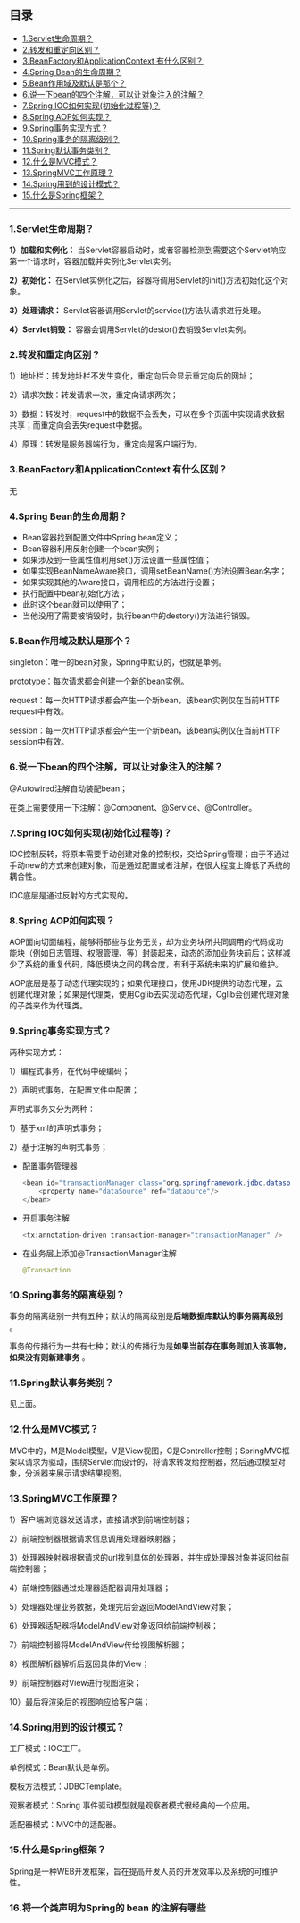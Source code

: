 ## 目录

- [1.Servlet生命周期？](#1Servlet生命周期)
- [2.转发和重定向区别？](#2转发和重定向区别)
- [3.BeanFactory和ApplicationContext 有什么区别？](#3BeanFactory和ApplicationContext-有什么区别)
- [4.Spring Bean的生命周期？](#4Spring-Bean的生命周期)
- [5.Bean作用域及默认是那个？](#5Bean作用域及默认是那个)
- [6.说一下bean的四个注解，可以让对象注入的注解？](#6说一下bean的四个注解-可以让对象注入的注解)
- [7.Spring IOC如何实现(初始化过程等)？](#7Spring-IOC如何实现初始化过程等)
- [8.Spring AOP如何实现？](#8Spring-AOP如何实现)
- [9.Spring事务实现方式？](#9Spring事务实现方式)
- [10.Spring事务的隔离级别？](#10Spring事务的隔离级别)
- [11.Spring默认事务类别？](#11Spring默认事务类别)
- [12.什么是MVC模式？](#12什么是MVC模式)
- [13.SpringMVC工作原理？](#13SpringMVC工作原理)
- [14.Spring用到的设计模式？](#14Spring用到的设计模式)
- [15.什么是Spring框架？](#15什么是Spring框架)
---

### 1.Servlet生命周期？

**1）加载和实例化：** 当Servlet容器启动时，或者容器检测到需要这个Servlet响应第一个请求时，容器加载并实例化Servlet实例。

**2）初始化：** 在Servlet实例化之后，容器将调用Servlet的init()方法初始化这个对象。

**3）处理请求：** Servlet容器调用Servlet的service()方法队请求进行处理。

**4）Servlet销毁：** 容器会调用Servlet的destor()去销毁Servlet实例。

### 2.转发和重定向区别？

1）地址栏：转发地址栏不发生变化，重定向后会显示重定向后的网址；

2）请求次数：转发请求一次，重定向请求两次；

3）数据：转发时，request中的数据不会丢失，可以在多个页面中实现请求数据共享；而重定向会丢失request中数据。

4）原理：转发是服务器端行为，重定向是客户端行为。

### 3.BeanFactory和ApplicationContext 有什么区别？

无

### 4.Spring Bean的生命周期？

- Bean容器找到配置文件中Spring bean定义；
- Bean容器利用反射创建一个bean实例；
- 如果涉及到一些属性值利用set()方法设置一些属性值；
- 如果实现BeanNameAware接口，调用setBeanName()方法设置Bean名字；
- 如果实现其他的Aware接口，调用相应的方法进行设置；
- 执行配置中bean初始化方法；
- 此时这个bean就可以使用了；
- 当他没用了需要被销毁时，执行bean中的destory()方法进行销毁。

### 5.Bean作用域及默认是那个？

singleton：唯一的bean对象，Spring中默认的，也就是单例。

prototype：每次请求都会创建一个新的bean实例。

request：每一次HTTP请求都会产生一个新bean，该bean实例仅在当前HTTP request中有效。

session：每一次HTTP请求都会产生一个新bean，该bean实例仅在当前HTTP session中有效。

### 6.说一下bean的四个注解，可以让对象注入的注解？

@Autowired注解自动装配bean；

在类上需要使用一下注解：@Component、@Service、@Controller。

### 7.Spring IOC如何实现(初始化过程等)？

IOC控制反转，将原本需要手动创建对象的控制权，交给Spring管理；由于不通过手动new的方式来创建对象，而是通过配置或者注解，在很大程度上降低了系统的耦合性。

IOC底层是通过反射的方式实现的。

### 8.Spring AOP如何实现？

AOP面向切面编程，能够将那些与业务无关，却为业务块所共同调用的代码或功能块（例如日志管理、权限管理、等）封装起来，动态的添加业务块前后；这样减少了系统的重复代码，降低模块之间的耦合度，有利于系统未来的扩展和维护。

AOP底层是基于动态代理实现的；如果代理接口，使用JDK提供的动态代理，去创建代理对象；如果是代理类，使用Cglib去实现动态代理，Cglib会创建代理对象的子类来作为代理类。

### 9.Spring事务实现方式？

两种实现方式：

1）编程式事务，在代码中硬编码；

2）声明式事务，在配置文件中配置；

声明式事务又分为两种：

1）基于xml的声明式事务；

2）基于注解的声明式事务；

- 配置事务管理器

    ```java
    <bean id="transactionManager class="org.springframework.jdbc.datasource.DataSourcTrproperty">
    	<property name="dataSource" ref="dataource"/>
    </bean>
    ```

- 开启事务注解

    ```java
    <tx:annotation-driven transaction-manager="transactionManager" />
    ```

- 在业务层上添加@TransactionManager注解

    ```java
    @Transaction
    ```

### 10.Spring事务的隔离级别？

事务的隔离级别一共有五种；默认的隔离级别是**后端数据库默认的事务隔离级别** 。

事务的传播行为一共有七种；默认的传播行为是**如果当前存在事务则加入该事物，如果没有则新建事务** 。

### 11.Spring默认事务类别？

见上面。

### 12.什么是MVC模式？

MVC中的，M是Model模型，V是View视图，C是Controller控制；SpringMVC框架以请求为驱动，围绕Servlet而设计的，将请求转发给控制器，然后通过模型对象，分派器来展示请求结果视图。

### 13.SpringMVC工作原理？

1）客户端浏览器发送请求，直接请求到前端控制器；

2）前端控制器根据请求信息调用处理器映射器；

3）处理器映射器根据请求的url找到具体的处理器，并生成处理器对象并返回给前端控制器；

4）前端控制器通过处理器适配器调用处理器；

5）处理器处理业务数据，处理完后会返回ModelAndView对象；

6）处理器适配器将ModelAndView对象返回给前端控制器；

7）前端控制器将ModelAndView传给视图解析器；

8）视图解析器解析后返回具体的View；

9）前端控制器对View进行视图渲染；

10）最后将渲染后的视图响应给客户端；

### 14.Spring用到的设计模式？

工厂模式：IOC工厂。

单例模式：Bean默认是单例。

模板方法模式：JDBCTemplate。

观察者模式：Spring 事件驱动模型就是观察者模式很经典的一个应用。

适配器模式：MVC中的适配器。

### 15.什么是Spring框架？

Spring是一种WEB开发框架，旨在提高开发人员的开发效率以及系统的可维护性。

### 16.将一个类声明为Spring的 bean 的注解有哪些



